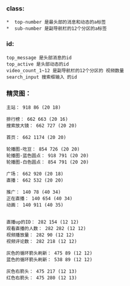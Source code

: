 ### class:
    *  top-number 是最头部的消息和动态的a标签
    *  sub-number 是副导航栏的12个分区的a标签


### id:
    top_message 是头部消息的id
    top_active 是头部动态的id
    video_count_1~12 是副导航栏的12个分区的 视频数量
    search_input 搜索框输入 的id


### 精灵图：

    主站： 918 86 (20 18)

    排行榜： 662 663 (20 16)
    搜索放大镜： 662 727 (20 20)

    首页： 662 1174 (20 20)
    
    轮播图-吃豆： 854 726 (20 20)
    轮播图-蓝色圆点： 918 791 (20 20)
    轮播图-白色圆点： 854 791 (20 20)
    
    广场： 662 920 (20 18)
    直播： 662 532 (20 20)

    推广： 140 78 (40 34)
    正在直播： 140 654 (40 34)
    动画： 140 911 (40 35)


    直播up的ID： 282 154 (12 12)
    观看直播的人数： 282 282 (12 12)
    视频播放量： 282 90 (12 12)
    视频评论数： 282 218 (12 12)

    灰色的循环箭头刷新： 475 89 (12 12)
    蓝色的循环箭头刷新： 538 89 (12 12)

    灰色右箭头： 475 217 (12 13)
    红色右箭头： 475 280 (12 13)
    
    
    
    
    
